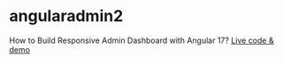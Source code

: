 # angularadmin2
How to Build Responsive Admin Dashboard with Angular 17?<nr>
[Live code & demo
](https://therichpost.com/how-to-build-responsive-admin-dashboard-with-angular-16/)
